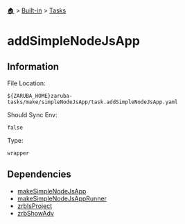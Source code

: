 <!--startTocHeader-->
[🏠](../../README.md) > [Built-in](../README.md) > [Tasks](README.md)
# addSimpleNodeJsApp
<!--endTocHeader-->


## Information

File Location:

    ${ZARUBA_HOME}zaruba-tasks/make/simpleNodeJsApp/task.addSimpleNodeJsApp.yaml

Should Sync Env:

    false

Type:

    wrapper


## Dependencies

- [makeSimpleNodeJsApp](make-simple-node-js-app.md)
- [makeSimpleNodeJsAppRunner](make-simple-node-js-app-runner.md)
- [zrbIsProject](zrb-is-project.md)
- [zrbShowAdv](zrb-show-adv.md)



<!--startTocSubtopic-->
<!--endTocSubtopic-->